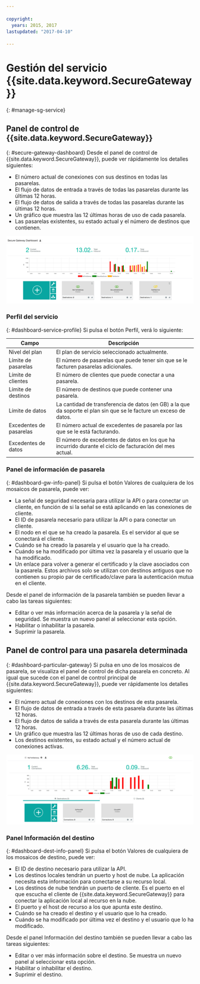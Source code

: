 ```yaml
---

copyright:
  years: 2015, 2017
lastupdated: "2017-04-10"

---
```


# Gestión del servicio {{site.data.keyword.SecureGateway}}
{: #manage-sg-service}

## Panel de control de {{site.data.keyword.SecureGateway}}
{: #secure-gateway-dashboard}
Desde el panel de control de {{site.data.keyword.SecureGateway}}, puede ver rápidamente los detalles siguientes:

- El número actual de conexiones con sus destinos en todas las pasarelas.
- El flujo de datos de entrada a través de todas las pasarelas durante las últimas 12 horas.
- El flujo de datos de salida a través de todas las pasarelas durante las últimas 12 horas.
- Un gráfico que muestra las 12 últimas horas de uso de cada pasarela.
- Las pasarelas existentes, su estado actual y el número de destinos que contienen.

![Panel de control de {{site.data.keyword.SecureGateway}} con uso](./images/dashboardUsage.png?raw=true "Panel de control de {{site.data.keyword.SecureGateway}} con uso")

### Perfil del servicio
{: #dashboard-service-profile}
Si pulsa el botón Perfil, verá lo siguiente:

Campo | Descripción
-- | --
Nivel del plan | El plan de servicio seleccionado actualmente.
Límite de pasarelas | El número de pasarelas que puede tener sin que se le facturen pasarelas adicionales.
Límite de clientes | El número de clientes que puede conectar a una pasarela.
Límite de destinos | El número de destinos que puede contener una pasarela.
Límite de datos | La cantidad de transferencia de datos (en GB) a la que da soporte el plan sin que se le facture un exceso de datos.
Excedentes de pasarelas | El número actual de excedentes de pasarela por las que se le está facturando.
Excedentes de datos | El número de excedentes de datos en los que ha incurrido durante el ciclo de facturación del mes actual.

### Panel de información de pasarela
{: #dashboard-gw-info-panel}
Si pulsa el botón Valores de cualquiera de los mosaicos de pasarela, puede ver:

- La señal de seguridad necesaria para utilizar la API o para conectar un cliente, en función de si la señal se está aplicando en las conexiones de cliente.
- El ID de pasarela necesario para utilizar la API o para conectar un cliente.
- El nodo en el que se ha creado la pasarela.  Es el servidor al que se conectará el cliente.
- Cuándo se ha creado la pasarela y el usuario que la ha creado.
- Cuándo se ha modificado por última vez la pasarela y el usuario que la ha modificado.
- Un enlace para volver a generar el certificado y la clave asociados con la pasarela.  Estos archivos solo se utilizan con destinos antiguos que no contienen su propio par de certificado/clave para la autenticación mutua en el cliente.

Desde el panel de información de la pasarela también se pueden llevar a cabo las tareas siguientes:

- Editar o ver más información acerca de la pasarela y la señal de seguridad.  Se muestra un nuevo panel al seleccionar esta opción.
- Habilitar o inhabilitar la pasarela.
- Suprimir la pasarela.

## Panel de control para una pasarela determinada
{: #dashboard-particular-gateway}
Si pulsa en uno de los mosaicos de pasarela, se visualiza el panel de control de dicha pasarela en concreto.  Al igual que sucede con el panel de control principal de {{site.data.keyword.SecureGateway}}, puede ver rápidamente los detalles siguientes:

- El número actual de conexiones con los destinos de esta pasarela.
- El flujo de datos de entrada a través de esta pasarela durante las últimas 12 horas.
- El flujo de datos de salida a través de esta pasarela durante las últimas 12 horas.
- Un gráfico que muestra las 12 últimas horas de uso de cada destino.
- Los destinos existentes, su estado actual y el número actual de conexiones activas.

![Panel de control de una pasarela en concreto](./images/viewGateway.png?raw=true "Panel de control de una pasarela en concreto")

### Panel Información del destino
{: #dashboard-dest-info-panel}
Si pulsa el botón Valores de cualquiera de los mosaicos de destino, puede ver:

- El ID de destino necesario para utilizar la API.
- Los destinos locales tendrán un puerto y host de nube.  La aplicación necesita esta información para conectarse a su recurso local.
- Los destinos de nube tendrán un puerto de cliente.  Es el puerto en el que escucha el cliente de {{site.data.keyword.SecureGateway}} para conectar la aplicación local al recurso en la nube.
- El puerto y el host de recurso a los que apunta este destino.
- Cuándo se ha creado el destino y el usuario que lo ha creado.
- Cuándo se ha modificado por última vez el destino y el usuario que lo ha modificado.

Desde el panel Información del destino también se pueden llevar a cabo las tareas siguientes:

- Editar o ver más información sobre el destino.  Se muestra un nuevo panel al seleccionar esta opción.
- Habilitar o inhabilitar el destino.
- Suprimir el destino.
